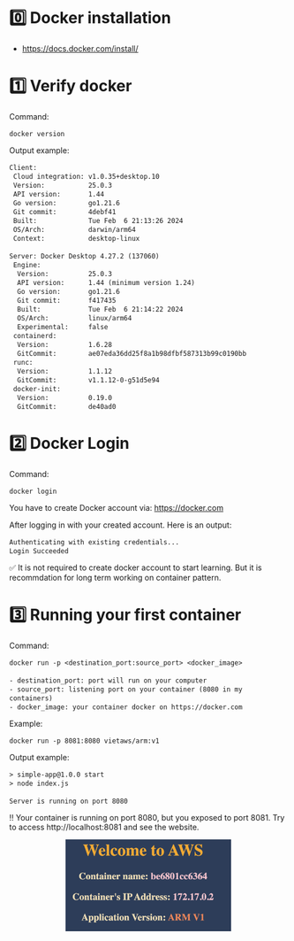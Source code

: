 # 0️⃣ Docker installation

- https://docs.docker.com/install/

# 1️⃣ Verify docker

Command:

```
docker version
```

Output example:

```
Client:
 Cloud integration: v1.0.35+desktop.10
 Version:           25.0.3
 API version:       1.44
 Go version:        go1.21.6
 Git commit:        4debf41
 Built:             Tue Feb  6 21:13:26 2024
 OS/Arch:           darwin/arm64
 Context:           desktop-linux

Server: Docker Desktop 4.27.2 (137060)
 Engine:
  Version:          25.0.3
  API version:      1.44 (minimum version 1.24)
  Go version:       go1.21.6
  Git commit:       f417435
  Built:            Tue Feb  6 21:14:22 2024
  OS/Arch:          linux/arm64
  Experimental:     false
 containerd:
  Version:          1.6.28
  GitCommit:        ae07eda36dd25f8a1b98dfbf587313b99c0190bb
 runc:
  Version:          1.1.12
  GitCommit:        v1.1.12-0-g51d5e94
 docker-init:
  Version:          0.19.0
  GitCommit:        de40ad0
```

# 2️⃣ Docker Login

Command:

```
docker login
```

You have to create Docker account via: https://docker.com

After logging in with your created account. Here is an output:

```
Authenticating with existing credentials...
Login Succeeded
```

✅ It is not required to create docker account to start learning. But it is
recommdation for long term working on container pattern.

# 3️⃣ Running your first container

Command:

```
docker run -p <destination_port:source_port> <docker_image>

- destination_port: port will run on your computer
- source_port: listening port on your container (8080 in my containers)
- docker_image: your container docker on https://docker.com
```

Example:

```
docker run -p 8081:8080 vietaws/arm:v1
```

Output example:

```
> simple-app@1.0.0 start
> node index.js

Server is running on port 8080
```

‼️ Your container is running on port 8080, but you exposed to port 8081. Try to
access http://localhost:8081 and see the website.

<img src="../images/img1.png" alt="Your first website" style="width: 300px;display: block;margin:auto;" />
